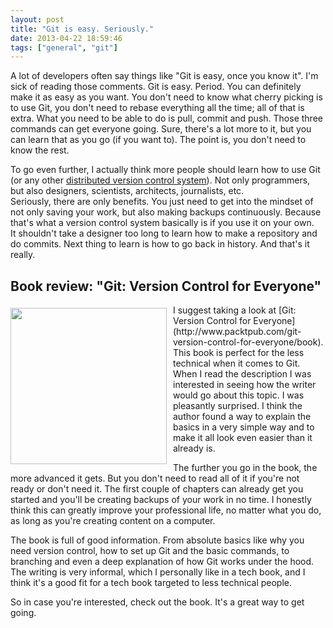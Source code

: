 ```yaml
---
layout: post
title: "Git is easy. Seriously."
date: 2013-04-22 18:59:46
tags: ["general", "git"]
---
```

A lot of developers often say things like "Git is easy, once you know it". I'm sick of reading those comments. Git is easy. Period. You can definitely make it as easy as you want. You don't need to know what cherry picking is to use Git, you don't need to rebase everything all the time; all of that is extra. What you need to be able to do is pull, commit and push. Those three commands can get everyone going. Sure, there's a lot more to it, but you can learn that as you go (if you want to). The point is, you don't need to know the rest.

To go even further, I actually think more people should learn how to use Git (or any other [distributed version control system](http://blogs.atlassian.com/2012/02/version-control-centralized-dvcs/)). Not only programmers, but also designers, scientists, architects, journalists, etc.  
Seriously, there are only benefits. You just need to get into the mindset of not only saving your work, but also making backups continuously. Because that's what a version control system basically is if you use it on your own.  
It shouldn't take a designer too long to learn how to make a repository and do commits. Next thing to learn is how to go back in history. And that's it really.

## Book review: "Git: Version Control for Everyone"

<img src="https://www.packtpub.com/media/catalog/product/cache/e4d64343b1bc593f1c5348fe05efa4a6/7/5/7522os_0.jpg" style="float: left; width: 250px; margin-top: 5px; margin-right: 10px;" />
I suggest taking a look at [Git: Version Control for Everyone](http://www.packtpub.com/git-version-control-for-everyone/book). This book is perfect for the less technical when it comes to Git. When I read the description I was interested in seeing how the writer would go about this topic. I was pleasantly surprised. I think the author found a way to explain the basics in a very simple way and to make it all look even easier than it already is.

The further you go in the book, the more advanced it gets. But you don't need to read all of it if you're not ready or don't need it. The first couple of chapters can already get you started and you'll be creating backups of your work in no time. I honestly think this can greatly improve your professional life, no matter what you do, as long as you're creating content on a computer.

The book is full of good information. From absolute basics like why you need version control, how to set up Git and the basic commands, to branching and even a deep explanation of how Git works under the hood.  
The writing is very informal, which I personally like in a tech book, and I think it's a good fit for a tech book targeted to less technical people.

So in case you're interested, check out the book. It's a great way to get going.
